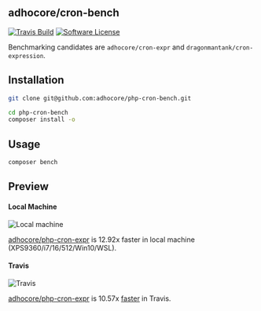 ## adhocore/cron-bench

[![Travis Build](https://img.shields.io/travis/com/adhocore/php-cron-bench.svg?branch=master&style=flat-square)](https://travis-ci.com/adhocore/php-cron-bench?branch=master)
[![Software License](https://img.shields.io/badge/license-MIT-brightgreen.svg?style=flat-square)](./LICENSE)

Benchmarking candidates are `adhocore/cron-expr` and `dragonmantank/cron-expression`.

## Installation
```sh
git clone git@github.com:adhocore/php-cron-bench.git

cd php-cron-bench
composer install -o
```

## Usage

```sh
composer bench
```

## Preview

#### Local Machine

![Local machine](https://imgur.com/eT1BrjN.png "Local machine")

[adhocore/php-cron-expr](https://github.com/adhocore/php-cron-expr) is 12.92x faster in local machine (XPS9360/i7/16/512/Win10/WSL).

#### Travis

![Travis](https://imgur.com/SpdASFQ.png "Travis")

[adhocore/php-cron-expr](https://github.com/adhocore/php-cron-expr) is 10.57x [faster](https://travis-ci.com/adhocore/php-cron-bench/builds/81384785) in Travis.
